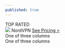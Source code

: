```yaml
---
published: true
---
```

  
<div class="container">
  <div class="row">
    <div class="shadow p-0 m-2 mb-5 bg-white rounded-3 col-sm text-center">
      <div class="align-items-start bg-primary rounded-top text-white text-center font-weight-bold p-1">TOP RATED</div>
      <img src="https://user-images.githubusercontent.com/93347720/158029318-ba914ba7-210d-44cd-8970-b4ae399fc737.png">
      NordVPN
      <a class="btn btn-outline-primary" href="">See Pricing ></a>
    </div>
    <div class="shadow p-0 m-2 mb-5 bg-white rounded-3 col-sm">
      One of three columns
    </div>
    <div class="shadow p-0 m-2 mb-5 bg-white rounded-3 col-sm">
      One of three columns
    </div>
  </div>
</div>
